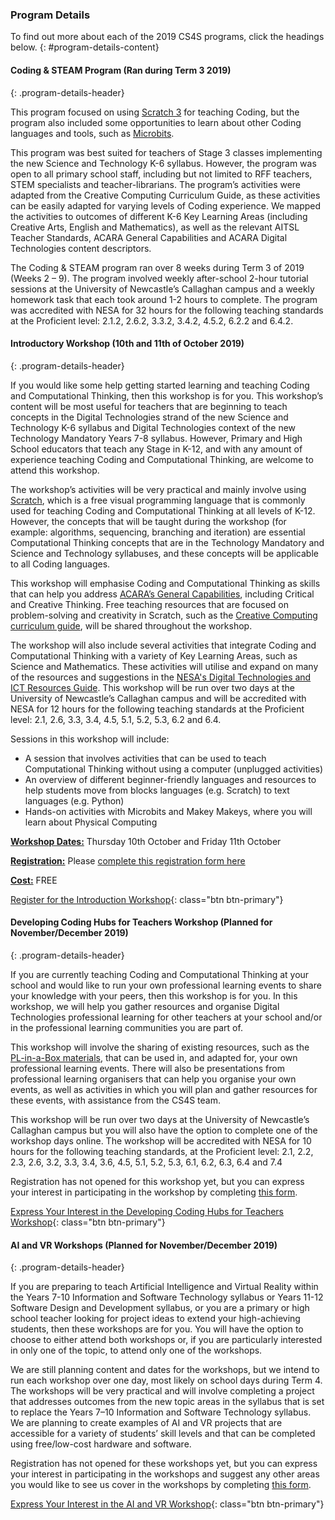 ### Program Details

To find out more about each of the 2019 CS4S programs, click the headings below.
{: #program-details-content}

#### Coding & STEAM Program (Ran during Term 3 2019)
{: .program-details-header}

This program focused on using [Scratch 3](https://scratch.mit.edu/) for teaching Coding, but the program also included some opportunities to learn about other Coding languages and tools, such as [Microbits](https://microbit.org/).

This program was best suited for teachers of Stage 3 classes implementing the new Science and Technology K-6 syllabus. However, the program was open to all primary school staff, including but not limited to RFF teachers, STEM specialists and teacher-librarians. The program’s activities were adapted from the Creative Computing Curriculum Guide, as these activities can be easily adapted for varying levels of Coding experience. We mapped the activities to outcomes of different K-6 Key Learning Areas (including Creative Arts, English and Mathematics), as well as the relevant AITSL Teacher Standards, ACARA General Capabilities and ACARA Digital Technologies content descriptors.

The Coding & STEAM program ran over 8 weeks during Term 3 of 2019 (Weeks 2 – 9). The program involved weekly after-school 2-hour tutorial sessions at the University of Newcastle’s Callaghan campus and a weekly homework task that each took around 1-2 hours to complete. The program was accredited with NESA for 32 hours for the following teaching standards at the Proficient level: 2.1.2, 2.6.2, 3.3.2, 3.4.2, 4.5.2, 6.2.2 and 6.4.2.

#### Introductory Workshop (10th and 11th of October 2019)
{: .program-details-header}

If you would like some help getting started learning and teaching Coding and Computational Thinking, then this workshop is for you. This workshop’s content will be most useful for teachers that are beginning to teach concepts in the Digital Technologies strand of the new Science and Technology K-6 syllabus and Digital Technologies context of the new Technology Mandatory Years 7-8 syllabus. However, Primary and High School educators that teach any Stage in K-12, and with any amount of experience teaching Coding and Computational Thinking, are welcome to attend this workshop. 

The workshop’s activities will be very practical and mainly involve using [Scratch](https://scratch.mit.edu/), which is a free visual programming language that is commonly used for teaching Coding and Computational Thinking at all levels of K-12. However, the concepts that will be taught during the workshop (for example: algorithms, sequencing, branching and iteration) are essential Computational Thinking concepts that are in the Technology Mandatory and Science and Technology syllabuses, and these concepts will be applicable to all Coding languages.

This workshop will emphasise Coding and Computational Thinking as skills that can help you address [ACARA’s General Capabilities](https://www.australiancurriculum.edu.au/f-10-curriculum/general-capabilities/), including Critical and Creative Thinking. Free teaching resources that are focused on problem-solving and creativity in Scratch, such as the [Creative Computing curriculum guide](http://scratched.gse.harvard.edu/guide/), will be shared throughout the workshop.

The workshop will also include several activities that integrate Coding and Computational Thinking with a variety of Key Learning Areas, such as Science and Mathematics. These activities will utilise and expand on many of the resources and suggestions in the [NESA's Digital Technologies and ICT Resources Guide](http://educationstandards.nsw.edu.au/wps/portal/nesa/k-10/learning-areas/technologies/coding-across-the-curriculum). This workshop will be run over two days at the University of Newcastle’s Callaghan campus and will be accredited with NESA for 12 hours for the following teaching standards at the Proficient level: 2.1, 2.6, 3.3, 3.4, 4.5, 5.1, 5.2, 5.3, 6.2 and 6.4.

Sessions in this workshop will include:

- A session that involves activities that can be used to teach Computational Thinking without using a computer (unplugged activities)
- An overview of different beginner-friendly languages and resources to help students move from blocks languages (e.g. Scratch) to text languages (e.g. Python)
- Hands-on activities with Microbits and Makey Makeys, where you will learn about Physical Computing

<strong><u>Workshop Dates:</u></strong> Thursday 10th October and Friday 11th October

<strong><u>Registration:</u></strong> Please [complete this registration form here](https://forms.gle/m4Zqdbua1m5sdZxF7)

<strong><u>Cost:</u></strong> FREE

[Register for the Introduction Workshop](https://forms.gle/m4Zqdbua1m5sdZxF7){: class="btn btn-primary"}

#### Developing Coding Hubs for Teachers Workshop (Planned for November/December 2019) 
{: .program-details-header}

If you are currently teaching Coding and Computational Thinking at your school and would like to run your own professional learning events to share your knowledge with your peers, then this workshop is for you. In this workshop, we will help you gather resources and organise Digital Technologies professional learning for other teachers at your school and/or in the professional learning communities you are part of.

This workshop will involve the sharing of existing resources, such as the [PL-in-a-Box materials](https://csermoocs.appspot.com/plbox/), that can be used in, and adapted for, your own professional learning events. There will also be presentations from professional learning organisers that can help you organise your own events, as well as activities in which you will plan and gather resources for these events, with assistance from the CS4S team. 

This workshop will be run over two days at the University of Newcastle’s Callaghan campus but you will also have the option to complete one of the workshop days online. The workshop will be accredited with NESA for 10 hours for the following teaching standards, at the Proficient level: 2.1, 2.2, 2.3, 2.6, 3.2, 3.3, 3.4, 3.6, 4.5, 5.1, 5.2, 5.3, 6.1, 6.2, 6.3, 6.4 and 7.4 

Registration has not opened for this workshop yet, but you can express your interest in participating in the workshop by completing [this form](https://forms.gle/874cYsVnU8HwTqGc9).

[Express Your Interest in the Developing Coding Hubs for Teachers Workshop](https://forms.gle/874cYsVnU8HwTqGc9){: class="btn btn-primary"}

#### AI and VR Workshops (Planned for November/December 2019)
{: .program-details-header}

If you are preparing to teach Artificial Intelligence and Virtual Reality within the Years 7-10 Information and Software Technology syllabus or Years 11-12 Software Design and Development syllabus, or you are a primary or high school teacher looking for project ideas to extend your high-achieving students, then these workshops are for you. You will have the option to choose to either attend both workshops or, if you are particularly interested in only one of the topic, to attend only one of the workshops.

We are still planning content and dates for the workshops, but we intend to run each workshop over one day, most likely on school days during Term 4. The workshops will be very practical and will involve completing a project that addresses outcomes from the new topic areas in the syllabus that is set to replace the Years 7–10 Information and Software Technology syllabus. We are planning to create examples of AI and VR projects that are accessible for a variety of students’ skill levels and that can be completed using free/low-cost hardware and software.

Registration has not opened for these workshops yet, but you can express your interest in participating in the workshops and suggest any other areas you would like to see us cover in the workshops by completing [this form](https://forms.gle/874cYsVnU8HwTqGc9).

[Express Your Interest in the AI and VR Workshop](https://forms.gle/874cYsVnU8HwTqGc9){: class="btn btn-primary"}